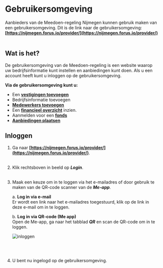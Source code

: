 # Gebruikersomgeving

Aanbieders van de Meedoen-regeling Nijmegen kunnen gebruik maken van een gebruikersomgeving.
Dit is de link naar de gebruikersomgeving: **[https://nijmegen.forus.io/provider/](https://nijmegen.forus.io/provider/)**
&nbsp;

## Wat is het?

De gebruikersomgeving van de Meedoen-regeling is een website waarop uw bedrijfsinformatie kunt instellen en aanbiedingen kunt doen. Als u een account heeft kunt u inloggen op de gebruikersomgeving.

**Via de gebruikersomgeving kunt u:**

* Een **[vestigingen toevoegen](https://help.forus.io/nijmegen/aanbieder/vestigingen/)**
* Bedrijfsinformatie toevoegen
* **[Medewerkers toevoegen](https://help.forus.io/nijmegen/aanbieder/medewerkers/)**
* Een **[financieel overzicht](https://help.forus.io/nijmegen/aanbieder/transactieoverzicht/)** inzien.
* Aanmelden voor een **[fonds](https://help.forus.io/nijmegen/aanbieder/fonds/)**
* **[Aanbiedingen plaatsen](https://help.forus.io/nijmegen/aanbieder/aanbiedingen/)**
&nbsp;


## Inloggen

1. Ga naar **[https://nijmegen.forus.io/provider/](https://nijmegen.forus.io/provider/)**.
<br />&nbsp;

2. Klik rechtsboven in beeld op **_Login_**.
<br />&nbsp;

3.  Maak een keuze om in te loggen via het e-mailadres of door gebruik te maken van de QR-code scanner van de **_Me-app_**.

    a.   **Log in via e-mail**<br />
    Er wordt een link naar het e-mailadres toegestuurd, klik op de link in deze e-mail om in te loggen.

    b.  **Log in via QR-code (Me app)** <br />
    Open de Me-app, ga naar het tabblad **_QR_** en scan de QR-code om in te loggen.

    <img src="https://raw.githubusercontent.com/teamforus/manuals/master/img/manual-aanbieder-inloggen.png" alt="inloggen">
<br />&nbsp;

4. U bent nu ingelogd op de gebruikersomgeving.
<br />&nbsp;
